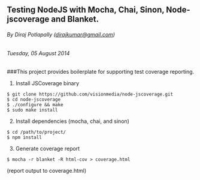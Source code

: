 ## Testing NodeJS with Mocha, Chai, Sinon, Node-jscoverage and Blanket.

###### By Diraj Potlapally (dirajkumar@gmail.com)
###### Tuesday, 05 August 2014

###This project provides boilerplate for supporting test coverage reporting.

1. Install JSCoverage binary
```
$ git clone https://github.com/visionmedia/node-jscoverage.git
$ cd node-jscoverage
$ ./configure && make
$ sudo make install
```

2. Install dependencies (mocha, chai, and sinon)
```
$ cd /path/to/project/
$ npm install
```

3. Generate coverage report
```
$ mocha -r blanket -R html-cov > coverage.html
```
(report output to coverage.html)